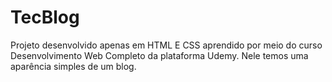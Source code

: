 # TecBlog
Projeto desenvolvido apenas em HTML E CSS aprendido por meio do curso Desenvolvimento Web Completo da plataforma Udemy. Nele temos uma aparência simples de um blog.
